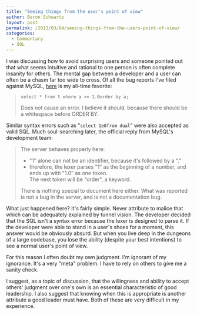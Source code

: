 ```yaml
---
title: "Seeing things from the user's point of view"
author: Baron Schwartz
layout: post
permalink: /2013/03/04/seeing-things-from-the-users-point-of-view/
categories:
  - Commentary
  - SQL
---
```

I was discussing how to avoid surprising users and someone pointed out that what seems intuitive and rational to one person is often complete insanity for others. The mental gap between a developer and a user can often be a chasm far too wide to cross. Of all the bug reports I've filed against MySQL, [here][1] is my all-time favorite:

> `select * from t where a >= 1.0order by a;`
> 
> Does not cause an error. I believe it should, because there should be a whitespace before ORDER BY.

Similar syntax errors such as "`select 1e0from dual`" were also accepted as valid SQL. Much soul-searching later, the official reply from MySQL's development team:

> The server behaves properly here:  
> - "1&#8243; alone can not be an identifier, because it's followed by a "."  
> - therefore, the lexer parses "1&#8243; as the beginning of a number, and ends up with "1.0&#8243; as one token.  
> The next token will be "order", a keyword.
> 
> There is nothing special to document here either. What was reported is not a bug in the server, and is not a documentation bug.

What just happened here? It's fairly simple. Never attribute to malice that which can be adequately explained by tunnel vision. The developer decided that the SQL isn't a syntax error because the lexer is designed to parse it. If the developer were able to stand in a user's shoes for a moment, this answer would be obviously absurd. But when you live deep in the dungeons of a large codebase, you lose the ability (despite your best intentions) to see a normal user's point of view.

For this reason I often doubt my own judgment. I'm ignorant of my ignorance. It's a very "meta" problem. I have to rely on others to give me a sanity check. 

I suggest, as a topic of discussion, that the willingness and ability to accept others' judgment over one's own is an essential characteristic of good leadership. I also suggest that knowing when this is appropriate is another attribute a good leader must have. Both of these are very difficult in my experience.

 [1]: http://bugs.mysql.com/bug.php?id=44833
